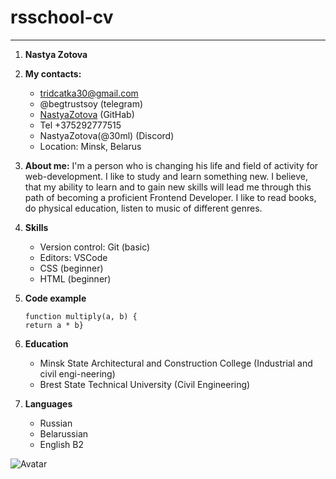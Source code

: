 # rsschool-cv
********
1. **Nastya Zotova**
2. **My contacts:**
   * tridcatka30@gmail.com
   * @begtrustsoy  (telegram)
   * [NastyaZotova](https://github.com/NastyaZotova "GitHab")  (GitHab)
   * Tel +375292777515
   * NastyaZotova(@30ml)  (Discord)
   * Location: Minsk, Belarus

3. **About me:**
  I'm a person who is changing his life and field of activity for web-development. I like to study and learn something new. I believe, that my ability to learn and to gain new skills will lead me through this path of becoming a proficient Frontend Developer. I like to read books, do physical education, listen to music of different genres.

4. **Skills**
   * Version control: Git (basic)
	* Editors: VSCode
	* CSS (beginner)
	* HTML (beginner)

5. **Code example**
   ``` 
   function multiply(a, b) {
   return a * b} 
   ```
6. **Education**
   * Minsk State Architectural and Construction College (Industrial and civil engi-neering)
	* Brest State Technical University (Civil Engineering)

7. **Languages**
   * Russian
   * Belarussian
   * English B2

![Avatar]("C:\Users\PC\Desktop\RS\rsschool-cv\avatar.jpg")

